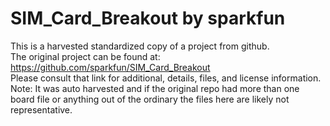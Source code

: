 
# SIM_Card_Breakout by sparkfun  
This is a harvested standardized copy of a project from github.  
The original project can be found at:  
https://github.com/sparkfun/SIM_Card_Breakout  
Please consult that link for additional, details, files, and license information.  
Note: It was auto harvested and if the original repo had more than one board file or anything out of the ordinary the files here are likely not representative.  
    